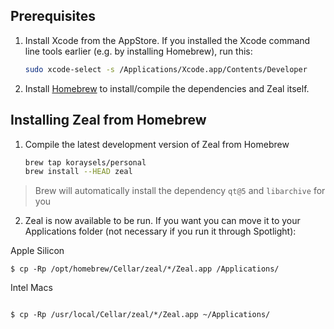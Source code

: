 ## Prerequisites
1. Install Xcode from the AppStore. If you installed the Xcode command line tools earlier (e.g. by installing Homebrew), run this:  

    ````bash
    sudo xcode-select -s /Applications/Xcode.app/Contents/Developer
    ````
2. Install [Homebrew](https://brew.sh/) to install/compile the dependencies and Zeal itself.

## Installing Zeal from Homebrew
1. Compile the latest development version of Zeal from Homebrew

    ```bash
    brew tap koraysels/personal
    brew install --HEAD zeal
    ```
> Brew will automatically install the dependency `qt@5` and `libarchive` for you

2. Zeal is now available to be run. If you want you can move it to your Applications folder (not necessary if you run it through Spotlight):

Apple Silicon
```cli
$ cp -Rp /opt/homebrew/Cellar/zeal/*/Zeal.app /Applications/
```
    
Intel Macs
```cli

$ cp -Rp /usr/local/Cellar/zeal/*/Zeal.app ~/Applications/

```
